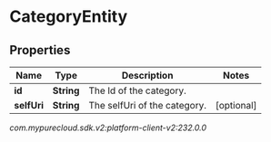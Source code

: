# CategoryEntity


## Properties

| Name | Type | Description | Notes |
| ------------ | ------------- | ------------- | ------------- |
| **id** | **String** | The Id of the category. |  |
| **selfUri** | **String** | The selfUri of the category. |  [optional] |




_com.mypurecloud.sdk.v2:platform-client-v2:232.0.0_
